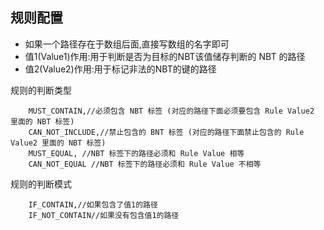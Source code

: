 ## 规则配置

- 如果一个路径存在于数组后面,直接写数组的名字即可
- 值1(Value1)作用:用于判断是否为目标的NBT该值储存判断的 NBT 的路径
- 值2(Value2)作用:用于标记非法的NBT的键的路径

规则的判断类型

~~~
    MUST_CONTAIN,//必须包含 NBT 标签 (对应的路径下面必须要包含 Rule Value2 里面的 NBT 标签)
    CAN_NOT_INCLUDE,//禁止包含的 BNT 标签 (对应的路径下面禁止包含的 Rule Value2 里面的 NBT 标签)
    MUST_EQUAL, //NBT 标签下的路径必须和 Rule Value 相等
    CAN_NOT_EQUAL //NBT 标签下的路径必须和 Rule Value 不相等
~~~

规则的判断模式

~~~ 
    IF_CONTAIN,//如果包含了值1的路径
    IF_NOT_CONTAIN//如果没有包含值1的路径
~~~
